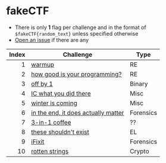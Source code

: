 # fakeCTF

- There is only **1** flag per challenge and in the format of `$fakeCTF{random_text}` unless specified otherwise
- [Open an issue](https://github.com/xenthy/fakeCTF/issues) if there are any

| Index | Challenge                                                                                      | Type      |
| ----: | ---------------------------------------------------------------------------------------------- | --------- |
|     1 | [warmup](https://github.com/xenthy/fakeCTF/tree/master/fakeCTF_1)                              | RE        |
|     2 | [how good is your programming?](https://github.com/xenthy/fakeCTF/tree/master/fakeCTF_2)       | RE        |
|     3 | [off by 1](https://github.com/xenthy/fakeCTF/tree/master/fakeCTF_3)                            | Binary    |
|     4 | [IC what you did there](https://github.com/xenthy/fakeCTF/tree/master/fakeCTF_4)               | Misc      |
|     5 | [winter is coming](https://github.com/xenthy/fakeCTF/tree/master/fakeCTF_5)                    | Misc      |
|     6 | [in the end, it does actually matter](https://github.com/xenthy/fakeCTF/tree/master/fakeCTF_6) | Forensics |
|     7 | [3-in-1 coffee](https://github.com/xenthy/fakeCTF/tree/master/fakeCTF_7)                       | ??        |
|     8 | [these shouldn't exist](https://github.com/xenthy/fakeCTF/tree/master/fakeCTF_8)               | EL        |
|     9 | [iFixit](https://github.com/xenthy/fakeCTF/tree/master/fakeCTF_9)                              | Forensics |
|    10 | [rotten strings](https://github.com/xenthy/fakeCTF/tree/master/fakeCTF_10)                     | Crypto    |
